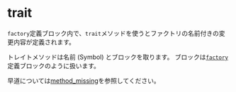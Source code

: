 # trait

`factory`定義ブロック内で、`trait`メソッドを使うとファクトリの名前付きの変更内容が定義されます。

トレイトメソッドは名前 (Symbol) とブロックを取ります。
ブロックは[`factory`]定義ブロックのように扱います。

[`factory`]: factory.html

早道については[method_missing](method_missing.html)を参照してください。
